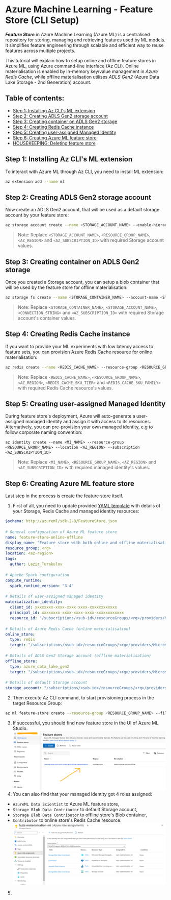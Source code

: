 # Azure Machine Learning - Feature Store (CLI Setup)

**_Feature Store_** in Azure Machine Learning (Azure ML) is a centralised repository for storing, managing and retrieving features used by ML models. It simplifies feature engineering through scalable and efficient way to reuse features across multiple projects.

This tutorial will explain how to setup online and offline feature stores in Azure ML, using Azure command-line interface (Az CLI). Online materialisation is enabled by in-memory key/value management in _Azure Redis Cache_, while offline materialisation utilises _ADLS Gen2_ (Azure Data Lake Storage - 2nd Generation) account.

## Table of contents:
- [Step 1: Installing Az CLI's ML extension](https://github.com/LazaUK/AzureML-FeatureStore-CLI#step-1-installing-az-clis-ml-extension)
- [Step 2: Creating ADLS Gen2 storage account](https://github.com/LazaUK/AzureML-FeatureStore-CLI#step-2-creating-adls-gen2-storage-account)
- [Step 3: Creating container on ADLS Gen2 storage](https://github.com/LazaUK/AzureML-FeatureStore-CLI#step-3-creating-container-on-adls-gen2-storage)
- [Step 4: Creating Redis Cache instance](https://github.com/LazaUK/AzureML-FeatureStore-CLI#step-4-creating-redis-cache-instance)
- [Step 5: Creating user-assigned Managed Identity](https://github.com/LazaUK/AzureML-FeatureStore-CLI#step-5-creating-user-assigned-managed-identity)
- [Step 6: Creating Azure ML feature store](https://github.com/LazaUK/AzureML-FeatureStore-CLI#step-6-creating-azure-ml-feature-store)
- [HOUSEKEEPING: Deleting feature store]()

## Step 1: Installing Az CLI's ML extension
To interact with Azure ML through Az CLI, you need to install ML extension:
``` Bash
az extension add --name ml
```

## Step 2: Creating ADLS Gen2 storage account
Now create an ADLS Gen2 account, that will be used as a default storage account by your feature store:
``` Bash
az storage account create --name <STORAGE_ACCOUNT_NAME> --enable-hierarchical-namespace true --resource-group <RESOURCE_GROUP_NAME> --location <AZ_REGION> --subscription <AZ_SUBSCRIPTION_ID>
```
> Note: Replace ```<STORAGE_ACCOUNT_NAME>```, ```<RESOURCE_GROUP_NAME>```, ```<AZ_REGION>``` and ```<AZ_SUBSCRIPTION_ID>``` with required Storage account values.

## Step 3: Creating container on ADLS Gen2 storage
Once you created a Storage account, you can setup a blob container that will be used by the feature store for offline materialisation:
``` Bash
az storage fs create --name <STORAGE_CONTAINER_NAME> --account-name <STORAGE_ACCOUNT_NAME> --subscription <AZ_SUBSCRIPTION_ID> --connection-string <CONNECTION_STRING>
```
> Note: Replace ```<STORAGE_CONTAINER_NAME>```, ```<STORAGE_ACCOUNT_NAME>```, ```<CONNECTION_STRING>``` and ```<AZ_SUBSCRIPTION_ID>``` with required Storage account's container values.

## Step 4: Creating Redis Cache instance
If you want to provide your ML experiments with low latency access to feature sets, you can provision Azure Redis Cache resource for online materialisation:
``` Bash
az redis create --name <REDIS_CACHE_NAME> --resource-group <RESOURCE_GROUP_NAME> --location <AZ_REGION> --sku <REDIS_CACHE_SKU_TIER> --vm-size <REDIS_CACHE_SKU_FAMILY>
```
> Note: Replace ```<REDIS_CACHE_NAME>```, ```<RESOURCE_GROUP_NAME>```, ```<AZ_REGION>```, ```<REDIS_CACHE_SKU_TIER>``` and ```<REDIS_CACHE_SKU_FAMILY>``` with required Redis Cache resource's values.

## Step 5: Creating user-assigned Managed Identity
During feature store's deployment, Azure will auto-generate a user-assigned managed identity and assign it with access to its resources. Alternatively, you can pre-provision your own managed identity, e.g to follow corporate naming convention:
```
az identity create --name <MI_NAME> --resource-group <RESOURCE_GROUP_NAME> --location <AZ_REGION> --subscription <AZ_SUBSCRIPTION_ID>
```
> Note: Replace ```<MI_NAME>```, ```<RESOURCE_GROUP_NAME>```, ```<AZ_REGION>``` and ```<AZ_SUBSCRIPTION_ID>``` with required managed identity's values.

## Step 6: Creating Azure ML feature store
Last step in the process is create the feature store itself.

1. First of all, you need to update provided [YAML template](./FeatureStore_Online_Offline.yaml) with details of your Storage, Redis Cache and managed identity resources:
``` YAML
$schema: http://azureml/sdk-2-0/FeatureStore.json

# General configuration of Azure ML feature store
name: feature-store-online-offline
display_name: "Feature store with both online and offline materialisation"
resource_group: <rg>
location: <az-region>
tags:
  author: Laziz_Turakulov

# Apache Spark configuration
compute_runtime:
  spark_runtime_version: "3.4"

# Details of user-assigned managed identity
materialization_identity:
  client_id: xxxxxxxx-xxxx-xxxx-xxxx-xxxxxxxxxxxx
  principal_id: xxxxxxxx-xxxx-xxxx-xxxx-xxxxxxxxxxxx
  resource_id: "/subscriptions/<sub-id>/resourceGroups/<rg>/providers/Microsoft.ManagedIdentity/userAssignedIdentities/<mi-name>"

# Details of Azure Redis Cache (online materialisation)
online_store:
  type: redis
  target: "/subscriptions/<sub-id>/resourceGroups/<rg>/providers/Microsoft.Cache/Redis/<redis-name>"

# Details of ADLS Gen2 Storage account (offline materialisation)
offline_store:
  type: azure_data_lake_gen2
  target: "/subscriptions/<sub-id>/resourceGroups/<rg>/providers/Microsoft.Storage/storageAccounts/<storage_name>/blobServices/default/containers/<container_name>"
  
# Details of default Storage account
storage_account: "/subscriptions/<sub-id>/resourceGroups/<rg>/providers/Microsoft.Storage/storageAccounts/<storage_name>"
```
2. Then execute Az CLI command, to start provisioning process in the target Resource Group:
``` Bash
az ml feature-store create --resource-group <RESOURCE_GROUP_NAME> --file FeatureStore_Online_Offline.yaml
```
3. If successful, you should find new feature store in the UI of Azure ML Studio.
![AzureML_FeatureStore_Home](images/AzureML_FeatureStore_Home.png)
4. You can also find that your managed identity got 4 roles assigned:
- ```AzureML Data Scientist``` to Azure ML feature store,
- ```Storage Blob Data Contributor``` to default Storage account,
- ```Storage Blob Data Contributor``` to offline store's Blob container,
- ```Contributor``` to online store's Redis Cache resource.
![AzureML_FeatureStore_MI](images/AzureML_FeatureStore_MI.png)
5. 
